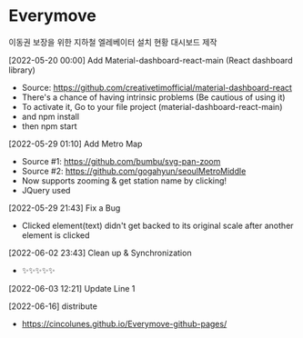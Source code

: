 # Everymove
이동권 보장을 위한 지하철 엘레베이터 설치 현황 대시보드 제작

[2022-05-20 00:00]
Add Material-dashboard-react-main (React dashboard library) 
  - Source: https://github.com/creativetimofficial/material-dashboard-react
  - There's a chance of having intrinsic problems (Be cautious of using it) 
  - To activate it, Go to your file project (material-dashboard-react-main) 
  - and npm install 
  - then npm start 

[2022-05-29 01:10] 
Add Metro Map 
  - Source #1: https://github.com/bumbu/svg-pan-zoom
  - Source #2: https://github.com/gogahyun/seoulMetroMiddle
  - Now supports zooming & get station name by clicking!
  - JQuery used 

[2022-05-29 21:43] 
Fix a Bug 
  - Clicked element(text) didn't get backed to its original scale after another element is clicked 

[2022-06-02 23:43]
Clean up & Synchronization 
  - :sparkles::sparkles::sparkles::sparkles::sparkles:

[2022-06-03 12:21] 
Update Line 1

[2022-06-16]
distribute 
  - https://cincolunes.github.io/Everymove-github-pages/
